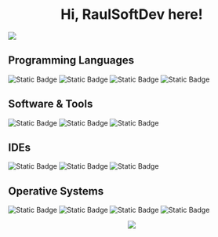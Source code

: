 <div align="center">
  <h1 align="center">Hi, RaulSoftDev here!</h1>
</div>
<img src="https://i.imgur.com/Qos160i.png">

## Programming Languages
![Static Badge](https://img.shields.io/badge/C-5656f7?style=flat&logo=c)
![Static Badge](https://img.shields.io/badge/C%23-762adf?style=flat&logo=c%2B%2B)
![Static Badge](https://img.shields.io/badge/Bash-272727?style=flat&logo=gnubash)
![Static Badge](https://img.shields.io/badge/Kotlin-de15f2?style=flat&logo=kotlin&logoColor=ffffff)

## Software & Tools
![Static Badge](https://img.shields.io/badge/git-ff5200?style=flat&logo=git&logoColor=ffffff)
![Static Badge](https://img.shields.io/badge/GitHub-272727?style=flat&logo=github&logoColor=ffffff)
![Static Badge](https://img.shields.io/badge/Unity-272727?style=flat&logo=unity&logoColor=ffffff)

## IDEs
![Static Badge](https://img.shields.io/badge/Visual%20Studio%20Community-bf82fa?style=flat&logo=v&logoColor=ffffff)
![Static Badge](https://img.shields.io/badge/Visual%20Studio%20Code-2b91cc?style=flat&logo=vtex&logoColor=ffffff)
![Static Badge](https://img.shields.io/badge/Vim-1eb517?style=flat&logo=vim&logoColor=ffffff)

## Operative Systems
![Static Badge](https://img.shields.io/badge/Ubuntu-ff5200?style=flat&logo=ubuntu&logoColor=ffffff)
![Static Badge](https://img.shields.io/badge/Linux%20Mint-6ad254?style=flat&logo=linuxmint&logoColor=ffffff)
![Static Badge](https://img.shields.io/badge/Kali%20Linux-0057e7?style=flat&logo=kalilinux&logoColor=ffffff)
![Static Badge](https://img.shields.io/badge/Windows-03a9f4?style=flat&logo=quarto&logoColor=ffffff)

<div align="center">
  <td width="50%" align="center">
    <img  align="center"  src="https://github-readme-stats.anuraghazra1.vercel.app/api/top-langs/?username=raulsoftdev&theme=dark&hide_border=false&no-bg=true&no-frame=true&langs_count=6"/>
  </td>
</div>
<!--
**RaulSoftDev/RaulSoftDev** is a ✨ _special_ ✨ repository because its `README.md` (this file) appears on your GitHub profile.

Here are some ideas to get you started:

- 🔭 I’m currently working on ...
- 🌱 I’m currently learning ...
- 👯 I’m looking to collaborate on ...
- 🤔 I’m looking for help with ...
- 💬 Ask me about ...
- 📫 How to reach me: ...
- 😄 Pronouns: ...
- ⚡ Fun fact: ...
-->
